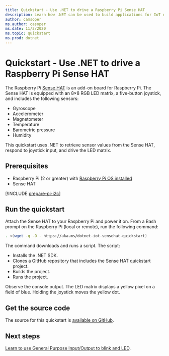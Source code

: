 ```yaml
---
title: Quickstart - Use .NET to drive a Raspberry Pi Sense HAT
description: Learn how .NET can be used to build applications for IoT devices and scenarios.
author: camsoper
ms.author: casoper
ms.date: 11/2/2020
ms.topic: quickstart
ms.prod: dotnet
---
```


# Quickstart - Use .NET to drive a Raspberry Pi Sense HAT

The Raspberry Pi [Sense HAT](https://www.raspberrypi.org/products/sense-hat/) is an add-on board for Raspberry Pi. The Sense HAT is equipped with an 8×8 RGB LED matrix, a five-button joystick, and includes the following sensors:

- Gyroscope
- Accelerometer
- Magnetometer
- Temperature
- Barometric pressure
- Humidity

This quickstart uses .NET to retrieve sensor values from the Sense HAT, respond to joystick input, and drive the LED matrix.

## Prerequisites

- Raspberry Pi (2 or greater) with [Raspberry Pi OS installed](https://www.raspberrypi.org/documentation/installation/installing-images/README.md)
- Sense HAT

[!INCLUDE [prepare-pi-i2c](../includes/prepare-pi-i2c.md)]

## Run the quickstart

Attach the Sense HAT to your Raspberry Pi and power it on. From a Bash prompt on the Raspberry Pi (local or remote), run the following command:

```bash
. <(wget -q -O - https://aka.ms/dotnet-iot-sensehat-quickstart)
```

The command downloads and runs a script. The script:

- Installs the .NET SDK.
- Clones a GitHub repository that includes the Sense HAT quickstart project.
- Builds the project.
- Runs the project.

Observe the console output. The LED matrix displays a yellow pixel on a field of blue. Holding the joystick moves the yellow dot.

## Get the source code

The source for this quickstart is [available on GitHub](https://github.com/MicrosoftDocs/dotnet-iot-assets/tree/master/quickstarts/SenseHat.Quickstart).

## Next steps

[Learn to use General Purpose Input/Output to blink and LED](../tutorials/blink-led.md).

